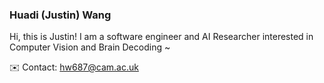 ### Huadi (Justin) Wang

Hi, this is Justin! I am a software engineer and AI Researcher interested in Computer Vision and Brain Decoding ~

✉️ Contact: hw687@cam.ac.uk


